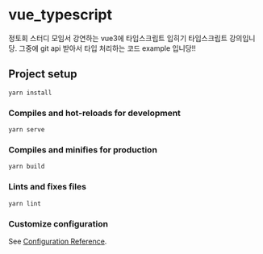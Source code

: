 # vue_typescript
정토회 스터디 모임서 강연하는 vue3에 타입스크립트 입히기
타입스크립트 강의입니당. 
그중에 git api 받아서 타입 처리하는 코드 example 입니당!!


## Project setup
```
yarn install
```

### Compiles and hot-reloads for development
```
yarn serve
```

### Compiles and minifies for production
```
yarn build
```

### Lints and fixes files
```
yarn lint
```

### Customize configuration
See [Configuration Reference](https://cli.vuejs.org/config/).
